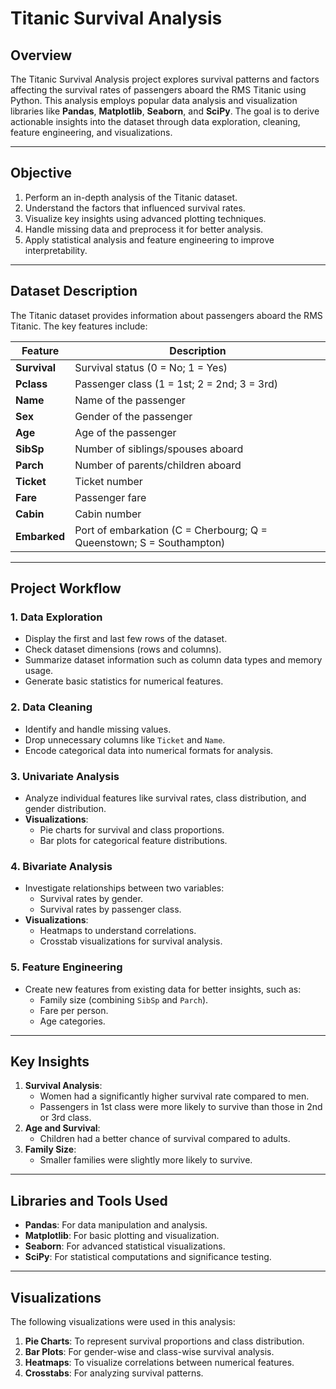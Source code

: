 # **Titanic Survival Analysis**

## **Overview**
The Titanic Survival Analysis project explores survival patterns and factors affecting the survival rates of passengers aboard the RMS Titanic using Python. This analysis employs popular data analysis and visualization libraries like **Pandas**, **Matplotlib**, **Seaborn**, and **SciPy**. The goal is to derive actionable insights into the dataset through data exploration, cleaning, feature engineering, and visualizations.

---

## **Objective**
1. Perform an in-depth analysis of the Titanic dataset.
2. Understand the factors that influenced survival rates.
3. Visualize key insights using advanced plotting techniques.
4. Handle missing data and preprocess it for better analysis.
5. Apply statistical analysis and feature engineering to improve interpretability.

---

## **Dataset Description**
The Titanic dataset provides information about passengers aboard the RMS Titanic. The key features include:

| **Feature**       | **Description**                                           |
|--------------------|-----------------------------------------------------------|
| **Survival**       | Survival status (0 = No; 1 = Yes)                        |
| **Pclass**         | Passenger class (1 = 1st; 2 = 2nd; 3 = 3rd)              |
| **Name**           | Name of the passenger                                    |
| **Sex**            | Gender of the passenger                                  |
| **Age**            | Age of the passenger                                     |
| **SibSp**          | Number of siblings/spouses aboard                        |
| **Parch**          | Number of parents/children aboard                        |
| **Ticket**         | Ticket number                                            |
| **Fare**           | Passenger fare                                           |
| **Cabin**          | Cabin number                                             |
| **Embarked**       | Port of embarkation (C = Cherbourg; Q = Queenstown; S = Southampton) |

---

## **Project Workflow**
### **1. Data Exploration**
- Display the first and last few rows of the dataset.
- Check dataset dimensions (rows and columns).
- Summarize dataset information such as column data types and memory usage.
- Generate basic statistics for numerical features.

### **2. Data Cleaning**
- Identify and handle missing values.
- Drop unnecessary columns like `Ticket` and `Name`.
- Encode categorical data into numerical formats for analysis.

### **3. Univariate Analysis**
- Analyze individual features like survival rates, class distribution, and gender distribution.
- **Visualizations**:
  - Pie charts for survival and class proportions.
  - Bar plots for categorical feature distributions.

### **4. Bivariate Analysis**
- Investigate relationships between two variables:
  - Survival rates by gender.
  - Survival rates by passenger class.
- **Visualizations**:
  - Heatmaps to understand correlations.
  - Crosstab visualizations for survival analysis.

### **5. Feature Engineering**
- Create new features from existing data for better insights, such as:
  - Family size (combining `SibSp` and `Parch`).
  - Fare per person.
  - Age categories.

---

## **Key Insights**
1. **Survival Analysis**:
   - Women had a significantly higher survival rate compared to men.
   - Passengers in 1st class were more likely to survive than those in 2nd or 3rd class.
2. **Age and Survival**:
   - Children had a better chance of survival compared to adults.
3. **Family Size**:
   - Smaller families were slightly more likely to survive.

---

## **Libraries and Tools Used**
- **Pandas**: For data manipulation and analysis.
- **Matplotlib**: For basic plotting and visualization.
- **Seaborn**: For advanced statistical visualizations.
- **SciPy**: For statistical computations and significance testing.

---

## **Visualizations**
The following visualizations were used in this analysis:
1. **Pie Charts**: To represent survival proportions and class distribution.
2. **Bar Plots**: For gender-wise and class-wise survival analysis.
3. **Heatmaps**: To visualize correlations between numerical features.
4. **Crosstabs**: For analyzing survival patterns.


